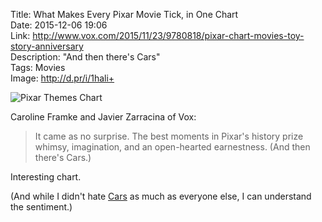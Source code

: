 Title: What Makes Every Pixar Movie Tick, in One Chart  
Date: 2015-12-06 19:06  
Link: http://www.vox.com/2015/11/23/9780818/pixar-chart-movies-toy-story-anniversary  
Description: "And then there's Cars"  
Tags: Movies  
Image: http://d.pr/i/1hali+  

![Pixar Themes Chart][d]

Caroline Framke and Javier Zarracina of Vox:

> It came as no surprise. The best moments in Pixar's history prize whimsy, imagination, and an open-hearted earnestness. (And then there's Cars.)

Interesting chart.

(And while I didn't hate [Cars][wikipedia] as much as everyone else, I can understand the sentiment.)

[d]: http://d.pr/i/1hali+ "Pixar Themes Chart"
[wikipedia]: https://en.wikipedia.org/wiki/Cars_(film)#Reception "Wikipedia: Cars (film)"